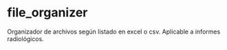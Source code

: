 # file_organizer
Organizador de archivos según listado en excel o csv. Aplicable a informes radiológicos.
